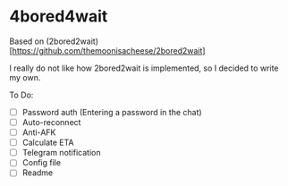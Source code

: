 # 4bored4wait

Based on (2bored2wait)[https://github.com/themoonisacheese/2bored2wait]

I really do not like how 2bored2wait is implemented, so I decided to write my own. 

To Do:
- [ ] Password auth (Entering a password in the chat)
- [ ] Auto-reconnect
- [ ] Anti-AFK
- [ ] Calculate ETA
- [ ] Telegram notification
- [ ] Config file
- [ ] Readme
